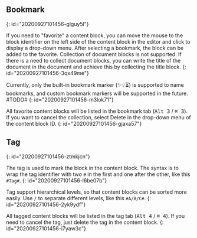 ## Bookmark
{: id="20200927101456-glguy5l"}

If you need to "favorite" a content block, you can move the mouse to the block identifier on the left side of the content block in the editor and click to display a drop-down menu. After selecting a bookmark, the block can be added to the favorite. Collection of document blocks is not supported. If there is a need to collect document blocks, you can write the title of the document in the document and achieve this by collecting the title block.
{: id="20200927101456-3qx49me"}

Currently, only the built-in bookmark marker (✨💡️⏳) is supported to name bookmarks, and custom bookmark markers will be supported in the future. #TODO#
{: id="20200927101456-m3lok71"}

All favorite content blocks will be listed in the bookmark tab (<kbd>Alt 3</kbd> / <kbd>⌘ 3</kbd>). If you want to cancel the collection, select Delete in the drop-down menu of the content block ID.
{: id="20200927101456-gjaxa57"}

## Tag
{: id="20200927101456-ztmkjcn"}

The tag is used to mark the block in the content block. The syntax is to wrap the tag identifier with two `#` in the first and one after the other, like this `#Tag#`.
{: id="20200927101456-l6be07b"}

Tag support hierarchical levels, so that content blocks can be sorted more easily. Use `/` to separate different levels, like this `#A/B/C#`.
{: id="20200927101456-2yk9ydf"}

All tagged content blocks will be listed in the tag tab (<kbd>Alt 4</kbd> / <kbd>⌘ 4</kbd>). If you need to cancel the tag, just delete the tag in the content block.
{: id="20200927101456-i7yaw3c"}
